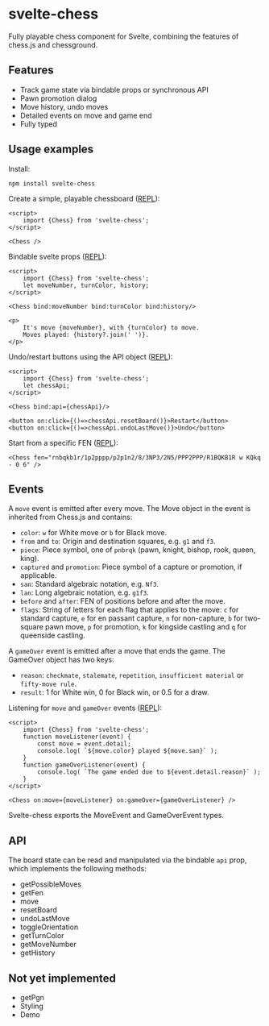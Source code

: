 # svelte-chess

Fully playable chess component for Svelte, combining the features of chess.js and chessground.

## Features

* Track game state via bindable props or synchronous API
* Pawn promotion dialog
* Move history, undo moves
* Detailed events on move and game end
* Fully typed

## Usage examples

Install:

    npm install svelte-chess

Create a simple, playable chessboard ([REPL](https://svelte.dev/repl/b1a489538165489aa2720a65b476a58b?version=3.59.1)):

    <script>
        import {Chess} from 'svelte-chess';
    </script>    

    <Chess />

Bindable svelte props ([REPL](https://svelte.dev/repl/d0ec69dde1f84390ac8b4d5746db9505?version=3.59.1)):

    <script>
        import {Chess} from 'svelte-chess';
        let moveNumber, turnColor, history;
    </script>    

	<Chess bind:moveNumber bind:turnColor bind:history/>
    
    <p>
        It's move {moveNumber}, with {turnColor} to move.
        Moves played: {history?.join(' ')}.
    </p>

Undo/restart buttons using the API object ([REPL](https://svelte.dev/repl/7dd7b6454b12466e90ac78a842151311?version=3.59.1)):

    <script>
        import {Chess} from 'svelte-chess';
        let chessApi;
    </script>    

    <Chess bind:api={chessApi}/>

    <button on:click={()=>chessApi.resetBoard()}>Restart</button>
    <button on:click={()=>chessApi.undoLastMove()}>Undo</button>

Start from a specific FEN ([REPL](https://svelte.dev/repl/ebce18a71d774b2db987abc71f45648a?version=3.59.1)):

    <Chess fen="rnbqkb1r/1p2pppp/p2p1n2/8/3NP3/2N5/PPP2PPP/R1BQKB1R w KQkq - 0 6" />

## Events

A `move` event is emitted after every move. The Move object in the event is inherited from Chess.js and contains:
* `color`: `w` for White move or `b` for Black move.
* `from` and `to`: Origin and destination squares, e.g. `g1` and `f3`.
* `piece`: Piece symbol, one of `pnbrqk` (pawn, knight, bishop, rook, queen, king).
* `captured` and `promotion`: Piece symbol of a capture or promotion, if applicable.
* `san`: Standard algebraic notation, e.g. `Nf3`.
* `lan`: Long algebraic notation, e.g. `g1f3`.
* `before` and `after`: FEN of positions before and after the move.
* `flags`: String of letters for each flag that applies to the move: `c` for standard capture, `e` for en passant capture, `n` for non-capture, `b` for two-square pawn move, `p` for promotion, `k` for kingside castling and `q` for queenside castling.

A `gameOver` event is emitted after a move that ends the game. The GameOver object has two keys:
* `reason`: `checkmate`, `stalemate`, `repetition`, `insufficient material` or `fifty-move rule`.
* `result`: 1 for White win, 0 for Black win, or 0.5 for a draw.

Listening for `move` and `gameOver` events ([REPL](https://svelte.dev/repl/6fc2874d1a594d76aede4834722e4f83?version=3.59.1)):

    <script>
        import {Chess} from 'svelte-chess';
        function moveListener(event) {
            const move = event.detail;
            console.log( `${move.color} played ${move.san}` );
        }
        function gameOverListener(event) {
            console.log( `The game ended due to ${event.detail.reason}` );
        }
    </script>

    <Chess on:move={moveListener} on:gameOver={gameOverListener} />

Svelte-chess exports the MoveEvent and GameOverEvent types.

## API

The board state can be read and manipulated via the bindable `api` prop, which 
implements the following methods:

* getPossibleMoves
* getFen
* move
* resetBoard
* undoLastMove
* toggleOrientation
* getTurnColor
* getMoveNumber
* getHistory

## Not yet implemented

* getPgn
* Styling
* Demo
